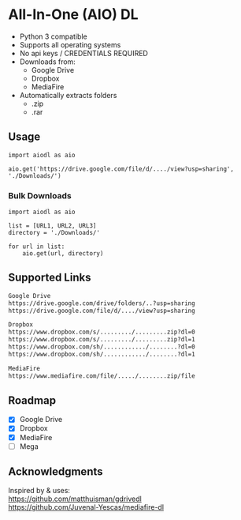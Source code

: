 # All-In-One (AIO) DL

- Python 3 compatible
- Supports all operating systems
- No api keys / CREDENTIALS REQUIRED
- Downloads from:
  - Google Drive
  - Dropbox
  - MediaFire
- Automatically extracts folders
  - .zip
  - .rar

## Usage
```python3
import aiodl as aio

aio.get('https://drive.google.com/file/d/..../view?usp=sharing', './Downloads/')
```
### Bulk Downloads
```python3
import aiodl as aio

list = [URL1, URL2, URL3]
directory = './Downloads/'

for url in list:
    aio.get(url, directory)
```

## Supported Links
```txt
Google Drive
https://drive.google.com/drive/folders/..?usp=sharing
https://drive.google.com/file/d/..../view?usp=sharing

Dropbox
https://www.dropbox.com/s/........./.........zip?dl=0
https://www.dropbox.com/s/........./.........zip?dl=1
https://www.dropbox.com/sh/............/........?dl=0
https://www.dropbox.com/sh/............/........?dl=1

MediaFire
https://www.mediafire.com/file/...../........zip/file
```


## Roadmap
- [X] Google Drive
- [X] Dropbox
- [X] MediaFire
- [ ] Mega
 
## Acknowledgments
Inspired by & uses:<br/>
https://github.com/matthuisman/gdrivedl <br/>
https://github.com/Juvenal-Yescas/mediafire-dl
